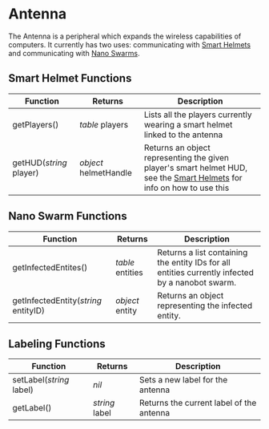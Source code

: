 # Antenna

The Antenna is a peripheral which expands the wireless capabilities of computers. It currently has two uses:
 communicating with [Smart Helmets](/miscellaneous_additions/smart_helmets/) and
 communicating with [Nano Swarms](/miscellaneous_additions/nano_swarm/).

## Smart Helmet Functions
| Function | Returns | Description |
|----------|---------|-------------|
|getPlayers()|_table_ players|Lists all the players currently wearing a smart helmet linked to the antenna|
|getHUD(_string_ player)|_object_ helmetHandle|Returns an object representing the given player's smart helmet HUD, see the [Smart Helmets](/miscellaneous_additions/smart_helmets/) for info on how to use this|

## Nano Swarm Functions
<table>
  <thead>
    <tr>
      <th>Function</th>
      <th>Returns</th>
      <th>Description</th>
    </tr>
  </thead>
  <tbody>
    <tr>
      <td>getInfectedEntites()</td>
      <td><em>table</em> entities</td>
      <td>Returns a list containing the entity IDs for all entities currently infected by a nanobot swarm.</td>
    </tr>
    <tr>
      <td>getInfectedEntity(<em>string</em> entityID)</td>
      <td><em>object</em> entity</td>
      <td>Returns an object representing the infected entity.</td>
    </tr>
  </tbody>
</table>

## Labeling Functions
| Function | Returns | Description |
|----------|---------|-------------|
|setLabel(_string_ label)|_nil_|Sets a new label for the antenna|
|getLabel()|_string_ label|Returns the current label of the antenna|